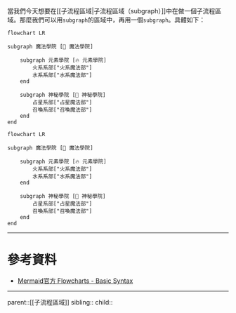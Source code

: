 當我們今天想要在[[子流程區域|子流程區域（subgraph）]]中在做一個子流程區域。那麼我們可以用`subgraph`的區域中，再用一個`subgraph`。具體如下：
```Mermaid
flowchart LR

subgraph 魔法學院 [🏰 魔法學院]

    subgraph 元素學院 [🔥 元素學院]
        火系系部["火系魔法部"]
        水系系部["水系魔法部"]
    end

    subgraph 神秘學院 [🌙 神秘學院]
        占星系部["占星魔法部"]
        召喚系部["召喚魔法部"]
    end
end
```
```mermaid
flowchart LR

subgraph 魔法學院 [🏰 魔法學院]

    subgraph 元素學院 [🔥 元素學院]
        火系系部["火系魔法部"]
        水系系部["水系魔法部"]
    end

    subgraph 神秘學院 [🌙 神秘學院]
        占星系部["占星魔法部"]
        召喚系部["召喚魔法部"]
    end
end
```
- - -
# 參考資料
- [Mermaid官方 Flowcharts - Basic Syntax](https://mermaid.js.org/syntax/flowchart.html#tagged-process-tagged-rectangle)
- - -
parent::[[子流程區域]]
sibling::
child::
